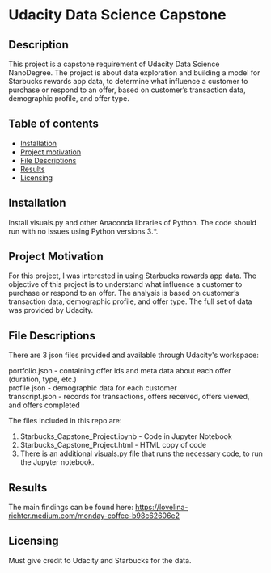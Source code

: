 # Udacity Data Science Capstone

## Description

This project is a capstone requirement of Udacity Data Science NanoDegree. The project is about data exploration and building a model for Starbucks rewards app data, to determine what influence a customer to purchase or respond to an offer, based on customer’s transaction data, demographic profile, and offer type. 

## Table of contents

- [Installation](#installation)
- [Project motivation](#project-motivation)
- [File Descriptions](#file-descriptions)
- [Results](#results)
- [Licensing](#licensing)

## Installation
Install visuals.py and other Anaconda libraries of Python. The code should run with no issues using Python versions 3.*.

## Project Motivation
For this project, I was interested in using Starbucks rewards app data. The objective of this project is to understand what influence a customer to purchase or respond to an offer. The analysis is based on customer’s transaction data, demographic profile, and offer type. The full set of data was provided by Udacity.

## File Descriptions
There are 3 json files provided and available through Udacity's workspace:

portfolio.json - containing offer ids and meta data about each offer (duration, type, etc.)<br>
profile.json - demographic data for each customer<br>
transcript.json - records for transactions, offers received, offers viewed, and offers completed<br>

The files included in this repo are: 
1. Starbucks_Capstone_Project.ipynb - Code in Jupyter Notebook
2. Starbucks_Capstone_Project.html - HTML copy of code
3. There is an additional visuals.py file that runs the necessary code, to run the Jupyter notebook.

## Results
The main findings can be found here: https://lovelina-richter.medium.com/monday-coffee-b98c62606e2

## Licensing
Must give credit to Udacity and Starbucks for the data.
